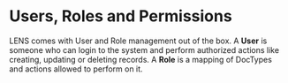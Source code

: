 # Users, Roles and Permissions


LENS comes with User and Role management out of the box. A **User** is someone who can login to the system and perform authorized actions like creating, updating or deleting records. A **Role** is a mapping of DocTypes and actions allowed to perform on it.
<!--stackedit_data:
eyJoaXN0b3J5IjpbMjExMzE0MTQ2M119
-->